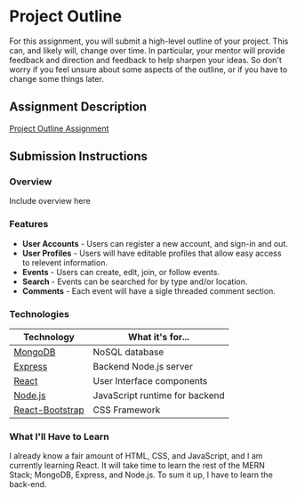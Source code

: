 # Project Outline
For this assignment, you will submit a high-level outline of your project. This can, and likely will, change over time. In particular, your mentor will provide feedback and direction and feedback to help sharpen your ideas. So don't worry if you feel unsure about some aspects of the outline, or if you have to change some things later.

## Assignment Description
[Project Outline Assignment](https://education.launchcode.org/liftoff/assignments/project-outline/)

## Submission Instructions

### Overview
Include overview here
### Features
- **User Accounts** - Users can register a new account, and sign-in and out.
- **User Profiles** - Users will have editable profiles that allow easy access to relevent information.
- **Events** - Users can create, edit, join, or follow events.
- **Search** - Events can be searched for by type and/or location.
- **Comments** - Each event will have a sigle threaded comment section.
### Technologies
|Technology|What it's for...|
|-|-|
|[MongoDB](https://www.mongodb.com/)|NoSQL database|
|[Express](https://expressjs.com/)|Backend Node.js server|
|[React](https://reactjs.org/)|User Interface components|
|[Node.js](https://nodejs.org/en/)|JavaScript runtime for backend|
|[React-Bootstrap](https://react-bootstrap.github.io/)|CSS Framework


### What I'll Have to Learn
I already know a fair amount of HTML, CSS, and JavaScript, and I am currently learning React.  It will take time to learn the rest of the MERN Stack; MongoDB, Express, and Node.js.  To sum it up, I have to learn the back-end.